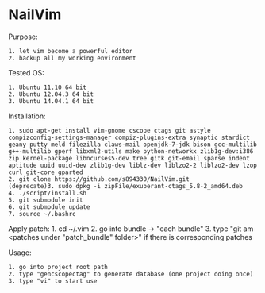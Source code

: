 NailVim
=======

Purpose:

    1. let vim become a powerful editor
    2. backup all my working environment

Tested OS:

	1. Ubuntu 11.10 64 bit
	2. Ubuntu 12.04.3 64 bit
	3. Ubuntu 14.04.1 64 bit

Installation:

	1. sudo apt-get install vim-gnome cscope ctags git astyle compizconfig-settings-manager compiz-plugins-extra synaptic stardict geany putty meld filezilla claws-mail openjdk-7-jdk bison gcc-multilib g++-multilib gperf libxml2-utils make python-networkx zlib1g-dev:i386 zip kernel-package libncurses5-dev tree gitk git-email sparse indent aptitude uuid uuid-dev zlib1g-dev liblz-dev liblzo2-2 liblzo2-dev lzop curl git-core gparted
	2. git clone https://github.com/s894330/NailVim.git
	(deprecate)3. sudo dpkg -i zipFile/exuberant-ctags_5.8-2_amd64.deb
	4. ./script/install.sh
	5. git submodule init
	6. git submodule update
	7. source ~/.bashrc

Apply patch:
	1. cd ~/.vim
	2. go into bundle -> "each bundle"
	3. type "git am <patches under "patch_bundle" folder>" if there is corresponding patches

Usage:

	1. go into project root path
	2. type "gencscopectag" to generate database (one project doing once)
	3. type "vi" to start use
